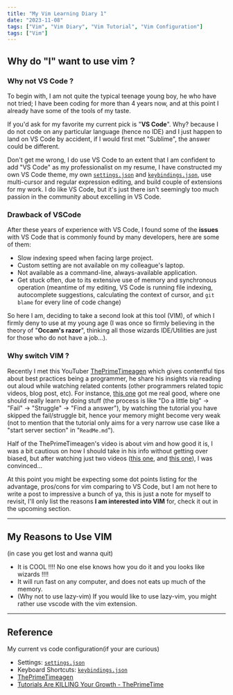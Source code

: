 ```yaml
---
title: "My Vim Learning Diary 1"
date: "2023-11-08"
tags: ["Vim", "Vim Diary", "Vim Tutorial", "Vim Configuration"]
tags: ["Vim"]
---
```


## Why do "I" want to use vim ?

### Why not VS Code ?

To begin with, I am not quite the typical teenage young boy, he who have not tried; I have been coding for more than 4 years now, and at this point I already have some of the tools of my taste.

If you'd ask for my favorite my current pick is "**VS Code**". Why? because I do not code on any particular language (hence no IDE) and I just happen to land on VS Code by accident, if I would first met "Sublime", the answer could be different.

Don't get me wrong, I do use VS Code to an extent that I am confident to add "VS Code" as my professionalist on my resume, I have constructed my own VS Code theme, my own [`settings.json`](scripts/settings.json) and [`keybindings.json`](scripts/keybinding.json), use multi-cursor and regular expression editing, and build couple of extensions for my work. I do like VS Code, but it's just there isn't seemingly too much passion in the community about excelling in VS Code.

### Drawback of VSCode

After these years of experience with VS Code, I found some of the **issues** with VS Code that is commonly found by many developers, here are some of them:

- Slow indexing speed when facing large project.
- Custom setting are not available on my colleague's laptop.
- Not available as a command-line, always-available application.
- Get stuck often, due to its extensive use of memory and synchronous operation (meantime of my editing, VS Code is running file indexing, autocomplete suggestions, calculating the context of cursor, and `git blame` for every line of code change)

So here I am, deciding to take a second look at this tool (VIM), of which I firmly deny to use at my young age (I was once so firmly believing in the theory of "**Occam's razor**", thinking all those wizards IDE/Utilities are just for those who do not have a job...).


### Why switch VIM ?

Recently I met this YouTuber [ThePrimeTimeagen](https://www.youtube.com/@ThePrimeTimeagen) which gives contentful tips about best practices being a programmer, he share his insights via reading out aloud while watching related contents (other programmers related topic videos, blog post, etc). For instance, [this one](https://www.youtube.com/watch?v=Vkk_DH4kw7U) got me real good, where one should really learn by doing stuff (the process is like "Do a little big" → "Fail" → "Struggle" → "Find a answer"), by watching the tutorial you have skipped the fail/struggle bit, hence your memory might become very weak (not to mention that the tutorial only aims for a very narrow use case like a "start server section" in "`ReadMe.md`").

Half of the ThePrimeTimeagen's video is about vim and how good it is, I was a bit cautious on how I should take in his info without getting over biased, but after watching just two videos ([this one](https://www.youtube.com/watch?v=X6AR2RMB5tE), and [this one](https://www.youtube.com/watch?v=-cn3MAovsN4&t=1s)), I was convinced...

At this point you might be expecting some dot points listing for the advantage, pros/cons for vim comparing to VS Code, but I am not here to write a post to impressive a bunch of ya, this is just a note for myself to revisit, I'll only list the reasons **I am interested into VIM** for, check it out in the upcoming section.


---

## My Reasons to Use VIM
(in case you get lost and wanna quit)

- It is COOL !!!! No one else knows how you do it and you looks like wizards !!!!
- It will run fast on any computer, and does not eats up much of the memory.
- (Why not to use lazy-vim) If you would like to use lazy-vim, you might rather use vscode with the vim extension.



---
## Reference

My current vs code configuration(if your are curious)
- Settings: [`settings.json`](scripts/settings.json)
- Keyboard Shortcuts: [`keybindings.json`](scripts/keybinding.json)
- [ThePrimeTimeagen](https://www.youtube.com/@ThePrimeTimeagen)
- [Tutorials Are KILLING Your Growth - ThePrimeTime](https://www.youtube.com/watch?v=Vkk_DH4kw7U)